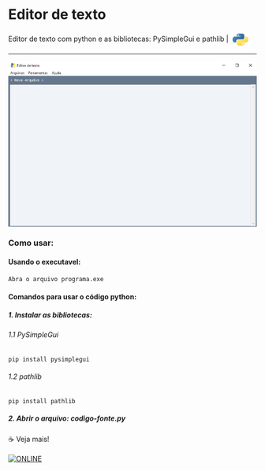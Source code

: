 # Editor de texto
Editor de texto com python e as bibliotecas: PySimpleGui e  pathlib   | 
  <img align="center" height="30" width="40" src="https://raw.githubusercontent.com/devicons/devicon/master/icons/python/python-original.svg">
<hr>

  <img align="center" height="auto" width="600" src="demo.png"> 
  
  
  ### Como usar:
  
   #### Usando o executavel:
    Abra o arquivo programa.exe
  
  #### Comandos para usar o código python:
  ##### 1. Instalar as bibliotecas:
  ###### 1.1 PySimpleGui
    pip install pysimplegui
 ###### 1.2 pathlib
    pip install pathlib
  ##### 2. Abrir o arquivo: codigo-fonte.py
  
  ☕ Veja mais! <br>
  <br>
  [![ONLINE](https://img.shields.io/badge/-SITE-blue?style=for-the-badge)](http://git.elio.rf.gd/#projetos)
    
